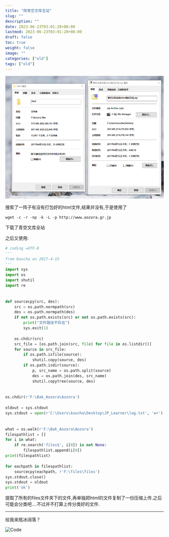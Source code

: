 ```yaml
---
title: "爬青空文库全站"
slug: ""
description: ""
date: 2023-06-23T03:01:28+08:00
lastmod: 2023-06-23T03:01:28+08:00
draft: false
toc: true
weight: false
image: ""
categories: ["old"]
tags: ["old"]
---
```

![2017-4-15爬取](青空文库打包大小.png)

搜索了一阵子有没有打包好的html文件,结果并没有,于是使用了
```
wget -c -r -np -k -L -p http://www.aozora.gr.jp
```

下载了青空文库全站

之后又使用:

```python
# coding =UTF-8
'''
from Koucha on 2017-4-15
'''
import sys
import os
import shutil
import re


def sourcecpy(src, des):
    src = os.path.normpath(src)
    des = os.path.normpath(des)
    if not os.path.exists(src) or not os.path.exists(src):
        print("文件路径不存在")
        sys.exit(1)

    os.chdir(src)
    src_file = [os.path.join(src, file) for file in os.listdir()]
    for source in src_file:
        if os.path.isfile(source):
            shutil.copy(source, des)
        if os.path.isdir(source):
            p, src_name = os.path.split(source)
            des = os.path.join(des, src_name)
            shutil.copytree(source, des)


os.chdir(r'F:\Bak_Aozora\Aozora')

oldout = sys.stdout
sys.stdout = open(r'C:\Users\koucha\Desktop\JP_Learner\log.txt', 'w+')


what = os.walk(r'F:\Bak_Aozora\Aozora')
filespathlist = []
for i in what:
    if re.search('files$', i[0]) is not None:
        filespathlist.append(i[0])
print(filespathlist)

for eachpath in filespathlist:
    sourcecpy(eachpath, r'F:\files\files')
sys.stdout.close()
sys.stdout = oldout
print('ok')
```
提取了所有的files文件夹下的文件,再单独把html的文件复制了一份压缩上传.之后可能会分类吧....不过并不打算上传分类好的文件.

----------
给我来瓶冰阔落？

![Code](alipay.jpg)